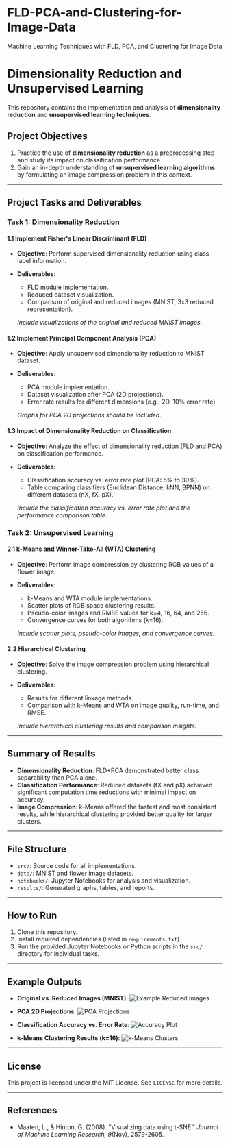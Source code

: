 # FLD-PCA-and-Clustering-for-Image-Data
Machine Learning Techniques with FLD, PCA, and Clustering for Image Data
# Dimensionality Reduction and Unsupervised Learning

This repository contains the implementation and analysis of **dimensionality reduction** and **unsupervised learning techniques**.

## Project Objectives

1. Practice the use of **dimensionality reduction** as a preprocessing step and study its impact on classification performance.
2. Gain an in-depth understanding of **unsupervised learning algorithms** by formulating an image compression problem in this context.

---

## Project Tasks and Deliverables

### Task 1: Dimensionality Reduction

#### 1.1 Implement Fisher's Linear Discriminant (FLD)
- **Objective**: Perform supervised dimensionality reduction using class label information.
- **Deliverables**:
  - FLD module implementation.
  - Reduced dataset visualization.
  - Comparison of original and reduced images (MNIST, 3x3 reduced representation).
  
  *Include visualizations of the original and reduced MNIST images.*

#### 1.2 Implement Principal Component Analysis (PCA)
- **Objective**: Apply unsupervised dimensionality reduction to MNIST dataset.
- **Deliverables**:
  - PCA module implementation.
  - Dataset visualization after PCA (2D projections).
  - Error rate results for different dimensions (e.g., 2D, 10% error rate).

  *Graphs for PCA 2D projections should be included.*

#### 1.3 Impact of Dimensionality Reduction on Classification
- **Objective**: Analyze the effect of dimensionality reduction (FLD and PCA) on classification performance.
- **Deliverables**:
  - Classification accuracy vs. error rate plot (PCA: 5% to 30%).
  - Table comparing classifiers (Euclidean Distance, kNN, BPNN) on different datasets (nX, fX, pX).

  *Include the classification accuracy vs. error rate plot and the performance comparison table.*

### Task 2: Unsupervised Learning

#### 2.1 k-Means and Winner-Take-All (WTA) Clustering
- **Objective**: Perform image compression by clustering RGB values of a flower image.
- **Deliverables**:
  - k-Means and WTA module implementations.
  - Scatter plots of RGB space clustering results.
  - Pseudo-color images and RMSE values for k=4, 16, 64, and 256.
  - Convergence curves for both algorithms (k=16).

  *Include scatter plots, pseudo-color images, and convergence curves.*

#### 2.2 Hierarchical Clustering
- **Objective**: Solve the image compression problem using hierarchical clustering.
- **Deliverables**:
  - Results for different linkage methods.
  - Comparison with k-Means and WTA on image quality, run-time, and RMSE.

  *Include hierarchical clustering results and comparison insights.*

---

## Summary of Results

- **Dimensionality Reduction**: FLD+PCA demonstrated better class separability than PCA alone.
- **Classification Performance**: Reduced datasets (fX and pX) achieved significant computation time reductions with minimal impact on accuracy.
- **Image Compression**: k-Means offered the fastest and most consistent results, while hierarchical clustering provided better quality for larger clusters.

---

## File Structure

- `src/`: Source code for all implementations.
- `data/`: MNIST and flower image datasets.
- `notebooks/`: Jupyter Notebooks for analysis and visualization.
- `results/`: Generated graphs, tables, and reports.

---

## How to Run

1. Clone this repository.
2. Install required dependencies (listed in `requirements.txt`).
3. Run the provided Jupyter Notebooks or Python scripts in the `src/` directory for individual tasks.

---

## Example Outputs

- **Original vs. Reduced Images (MNIST)**:
  ![Example Reduced Images](path/to/reduced_images.png)

- **PCA 2D Projections**:
  ![PCA Projections](path/to/pca_projections.png)

- **Classification Accuracy vs. Error Rate**:
  ![Accuracy Plot](path/to/accuracy_plot.png)

- **k-Means Clustering Results (k=16)**:
  ![k-Means Clusters](path/to/kmeans_clusters.png)

---

## License

This project is licensed under the MIT License. See `LICENSE` for more details.

---

## References

- Maaten, L., & Hinton, G. (2008). "Visualizing data using t-SNE." *Journal of Machine Learning Research, 9*(Nov), 2579-2605.
